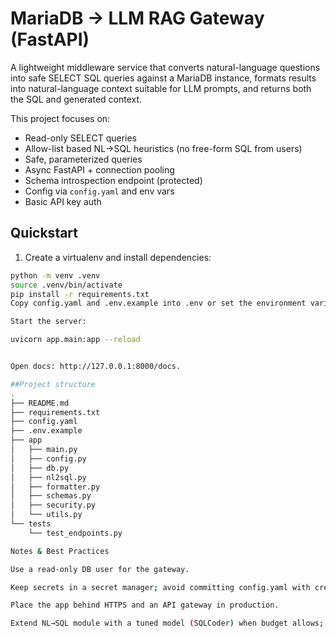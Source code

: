 # MariaDB → LLM RAG Gateway (FastAPI)

A lightweight middleware service that converts natural-language questions into safe SELECT SQL queries against a MariaDB instance, formats results into natural-language context suitable for LLM prompts, and returns both the SQL and generated context.

This project focuses on:
- Read-only SELECT queries
- Allow-list based NL→SQL heuristics (no free-form SQL from users)
- Safe, parameterized queries
- Async FastAPI + connection pooling
- Schema introspection endpoint (protected)
- Config via `config.yaml` and env vars
- Basic API key auth

## Quickstart

1. Create a virtualenv and install dependencies:
```bash
python -m venv .venv
source .venv/bin/activate
pip install -r requirements.txt
Copy config.yaml and .env.example into .env or set the environment variables listed.

Start the server:

uvicorn app.main:app --reload


Open docs: http://127.0.0.1:8000/docs.

##Project structure
.
├── README.md
├── requirements.txt
├── config.yaml
├── .env.example
├── app
│   ├── main.py
│   ├── config.py
│   ├── db.py
│   ├── nl2sql.py
│   ├── formatter.py
│   ├── schemas.py
│   ├── security.py
│   └── utils.py
└── tests
    └── test_endpoints.py

Notes & Best Practices

Use a read-only DB user for the gateway.

Keep secrets in a secret manager; avoid committing config.yaml with credentials.

Place the app behind HTTPS and an API gateway in production.

Extend NL→SQL module with a tuned model (SQLCoder) when budget allows; keep allow-lists enforced.
